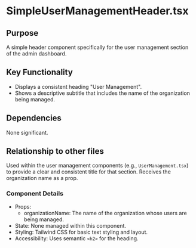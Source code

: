# SimpleUserManagementHeader.tsx

## Purpose
A simple header component specifically for the user management section of the admin dashboard.

## Key Functionality
- Displays a consistent heading "User Management".
- Shows a descriptive subtitle that includes the name of the organization being managed.

## Dependencies
None significant.

## Relationship to other files
Used within the user management components (e.g., `UserManagement.tsx`) to provide a clear and consistent title for that section. Receives the organization name as a prop.

### Component Details
- Props:
  - organizationName: The name of the organization whose users are being managed.
- State: None managed within this component.
- Styling: Tailwind CSS for basic text styling and layout.
- Accessibility: Uses semantic `<h2>` for the heading.